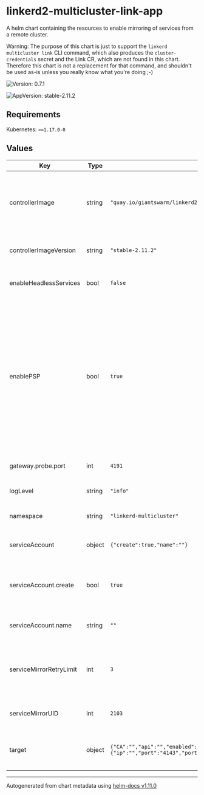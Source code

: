# linkerd2-multicluster-link-app

A helm chart containing the resources to enable mirroring
of services from a remote cluster.

Warning: The purpose of this chart is just to support the `linkerd
multicluster link` CLI command, which also produces the
`cluster-credentials` secret and the Link CR, which are not found in this
chart. Therefore this chart is not a replacement for that command, and
shouldn't be used as-is unless you really know what you're doing ;-)

![Version: 0.7.1](https://img.shields.io/badge/Version-0.7.1-informational?style=flat-square)

![AppVersion: stable-2.11.2](https://img.shields.io/badge/AppVersion-stable--2.11.2-informational?style=flat-square)

## Requirements

Kubernetes: `>=1.17.0-0`

## Values

| Key | Type | Default | Description |
|-----|------|---------|-------------|
| controllerImage | string | `"quay.io/giantswarm/linkerd2-controller"` | Docker image for the Service mirror component (uses the Linkerd controller image) |
| controllerImageVersion | string | `"stable-2.11.2"` | Tag for the Service Mirror container Docker image |
| enableHeadlessServices | bool | `false` | Toggle support for mirroring headless services |
| enablePSP | bool | `true` | Create RoleBindings to associate ServiceAccount of target cluster Service Mirror to the control plane PSP resource. This requires that `enabledPSP` is set to true on the extension and control plane install. Note PSP has been deprecated since k8s v1.21 |
| gateway.probe.port | int | `4191` | The port used for liveliness probing |
| logLevel | string | `"info"` | Log level for the Multicluster components |
| namespace | string | `"linkerd-multicluster"` | Service Mirror component namespace |
| serviceAccount | object | `{"create":true,"name":""}` | Settings for service account creation. |
| serviceAccount.create | bool | `true` | Whether to create a service account or use a pre-created one. |
| serviceAccount.name | string | `""` | Name of the (pre-)created service account. |
| serviceMirrorRetryLimit | int | `3` | Number of times update from the remote cluster is allowed to be requeued (retried) |
| serviceMirrorUID | int | `2103` | User id under which the Service Mirror shall be ran |
| target | object | `{"CA":"","api":"","enabled":false,"gateway":{"ip":"","port":"4143","portProbe":"4191"},"name":"target","token":""}` | Settings needed in order to enable the link to watch services |

----------------------------------------------
Autogenerated from chart metadata using [helm-docs v1.11.0](https://github.com/norwoodj/helm-docs/releases/v1.11.0)

